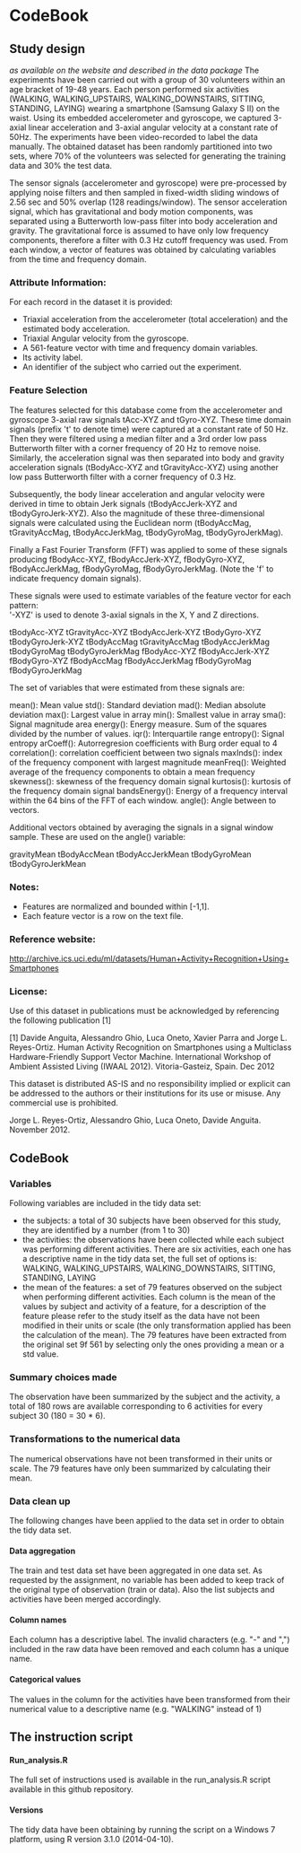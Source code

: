 ﻿# CodeBook

## Study design
*as available on the website and described in the data package*
The experiments have been carried out with a group of 30 volunteers within an age bracket of 19-48 years. Each person performed six activities (WALKING, WALKING_UPSTAIRS, WALKING_DOWNSTAIRS, SITTING, STANDING, LAYING) wearing a smartphone (Samsung Galaxy S II) on the waist. Using its embedded accelerometer and gyroscope, we captured 3-axial linear acceleration and 3-axial angular velocity at a constant rate of 50Hz. The experiments have been video-recorded to label the data manually. The obtained dataset has been randomly partitioned into two sets, where 70% of the volunteers was selected for generating the training data and 30% the test data.

The sensor signals (accelerometer and gyroscope) were pre-processed by applying noise filters and then sampled in fixed-width sliding windows of 2.56 sec and 50% overlap (128 readings/window). The sensor acceleration signal, which has gravitational and body motion components, was separated using a Butterworth low-pass filter into body acceleration and gravity. The gravitational force is assumed to have only low frequency components, therefore a filter with 0.3 Hz cutoff frequency was used. From each window, a vector of features was obtained by calculating variables from the time and frequency domain.

### Attribute Information:
For each record in the dataset it is provided:
- Triaxial acceleration from the accelerometer (total acceleration) and the estimated body acceleration.
- Triaxial Angular velocity from the gyroscope.
- A 561-feature vector with time and frequency domain variables.
- Its activity label.
- An identifier of the subject who carried out the experiment. 

### Feature Selection 
The features selected for this database come from the accelerometer and gyroscope 3-axial raw signals tAcc-XYZ and tGyro-XYZ. These time domain signals (prefix 't' to denote time) were captured at a constant rate of 50 Hz. Then they were filtered using a median filter and a 3rd order low pass Butterworth filter with a corner frequency of 20 Hz to remove noise. Similarly, the acceleration signal was then separated into body and gravity acceleration signals (tBodyAcc-XYZ and tGravityAcc-XYZ) using another low pass Butterworth filter with a corner frequency of 0.3 Hz. 

Subsequently, the body linear acceleration and angular velocity were derived in time to obtain Jerk signals (tBodyAccJerk-XYZ and tBodyGyroJerk-XYZ). Also the magnitude of these three-dimensional signals were calculated using the Euclidean norm (tBodyAccMag, tGravityAccMag, tBodyAccJerkMag, tBodyGyroMag, tBodyGyroJerkMag). 

Finally a Fast Fourier Transform (FFT) was applied to some of these signals producing fBodyAcc-XYZ, fBodyAccJerk-XYZ, fBodyGyro-XYZ, fBodyAccJerkMag, fBodyGyroMag, fBodyGyroJerkMag. (Note the 'f' to indicate frequency domain signals). 

These signals were used to estimate variables of the feature vector for each pattern:  
'-XYZ' is used to denote 3-axial signals in the X, Y and Z directions.

tBodyAcc-XYZ
tGravityAcc-XYZ
tBodyAccJerk-XYZ
tBodyGyro-XYZ
tBodyGyroJerk-XYZ
tBodyAccMag
tGravityAccMag
tBodyAccJerkMag
tBodyGyroMag
tBodyGyroJerkMag
fBodyAcc-XYZ
fBodyAccJerk-XYZ
fBodyGyro-XYZ
fBodyAccMag
fBodyAccJerkMag
fBodyGyroMag
fBodyGyroJerkMag

The set of variables that were estimated from these signals are: 

mean(): Mean value
std(): Standard deviation
mad(): Median absolute deviation 
max(): Largest value in array
min(): Smallest value in array
sma(): Signal magnitude area
energy(): Energy measure. Sum of the squares divided by the number of values. 
iqr(): Interquartile range 
entropy(): Signal entropy
arCoeff(): Autorregresion coefficients with Burg order equal to 4
correlation(): correlation coefficient between two signals
maxInds(): index of the frequency component with largest magnitude
meanFreq(): Weighted average of the frequency components to obtain a mean frequency
skewness(): skewness of the frequency domain signal 
kurtosis(): kurtosis of the frequency domain signal 
bandsEnergy(): Energy of a frequency interval within the 64 bins of the FFT of each window.
angle(): Angle between to vectors.

Additional vectors obtained by averaging the signals in a signal window sample. These are used on the angle() variable:

gravityMean
tBodyAccMean
tBodyAccJerkMean
tBodyGyroMean
tBodyGyroJerkMean

### Notes: 
- Features are normalized and bounded within [-1,1].
- Each feature vector is a row on the text file.

### Reference website:
http://archive.ics.uci.edu/ml/datasets/Human+Activity+Recognition+Using+Smartphones

### License:
Use of this dataset in publications must be acknowledged by referencing the following publication [1] 

[1] Davide Anguita, Alessandro Ghio, Luca Oneto, Xavier Parra and Jorge L. Reyes-Ortiz. Human Activity Recognition on Smartphones using a Multiclass Hardware-Friendly Support Vector Machine. International Workshop of Ambient Assisted Living (IWAAL 2012). Vitoria-Gasteiz, Spain. Dec 2012

This dataset is distributed AS-IS and no responsibility implied or explicit can be addressed to the authors or their institutions for its use or misuse. Any commercial use is prohibited.

Jorge L. Reyes-Ortiz, Alessandro Ghio, Luca Oneto, Davide Anguita. November 2012.


## CodeBook
### Variables
Following variables are included in the tidy data set:
* the subjects: a total of 30 subjects have been observed for this study, they are identified by a number (from 1 to 30)
* the activities: the observations have been collected while each subject was performing different activities. There are six activities, each one  has a descriptive name in the tidy data set, the full set of options is: WALKING, WALKING_UPSTAIRS, WALKING_DOWNSTAIRS, SITTING, STANDING, LAYING
* the mean of the features: a set of 79 features observed on the subject when performing different activities. Each column is the mean of the values by subject and activity of a feature, for a description of the feature please refer to the study itself as the data have not been modified in their units or scale (the only transformation applied has been the calculation of the mean). The 79 features have been extracted from the original set 9f 561 by selecting only the ones providing a mean or a std value.

### Summary choices made
The observation have been summarized by the subject and the activity, a total of 180 rows are available corresponding to 6 activities for every subject 30 (180 = 30 * 6).

### Transformations to the numerical data
The numerical observations have not been transformed in their units or scale. The 79 features have only been summarized by calculating their mean.

### Data clean up
The following changes have been applied to the data set in order to obtain the tidy data set.
#### Data aggregation
The train and test data set have been aggregated in one data set. As requested by the assignment, no variable has been added to keep track of the original type of observation (train or data).
Also the list subjects and activities have been merged accordingly.

#### Column names
Each column has a descriptive label. The invalid characters (e.g. "-" and ",") included in the raw data have been removed and each column has a unique name.

#### Categorical values
The values in the column for the activities have been transformed from their numerical value to a descriptive name (e.g. "WALKING" instead of 1)


## The instruction script 
#### Run_analysis.R
The full set of instructions used is available in the run_analysis.R script available in this github repository.

#### Versions
The tidy data have been obtaining by running the script on a Windows 7 platform, using R version 3.1.0 (2014-04-10).